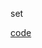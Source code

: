 set

[code](https://github.com/flyfire/LeetCodeSolutions/blob/master/src/main/java/com/solarexsoft/leetcode/editor/cn/L349IntersectionOfTwoArrays.java)
